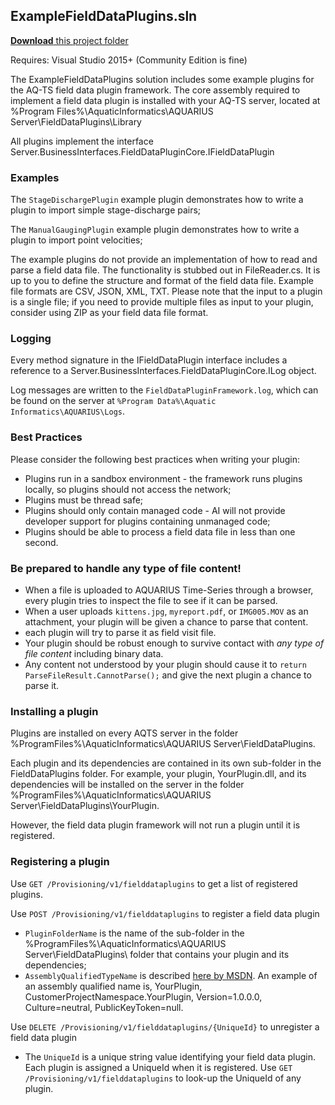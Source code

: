 ## ExampleFieldDataPlugins.sln

[**Download** this project folder](https://minhaskamal.github.io/DownGit/#/home?url=https:%2F%2Fgithub.com%2FAquaticInformatics%2FExamples%2Ftree%2Fmaster%2FTimeSeries%2FPublicApis%2FFieldDataPlugins)

Requires: Visual Studio 2015+ (Community Edition is fine)

The ExampleFieldDataPlugins solution includes some example plugins for the AQ-TS field data plugin framework.  The core assembly required to implement a field data plugin is installed with your AQ-TS server, located at
%Program Files%\AquaticInformatics\AQUARIUS Server\FieldDataPlugins\Library

All plugins implement the interface Server.BusinessInterfaces.FieldDataPluginCore.IFieldDataPlugin

### Examples

The `StageDischargePlugin` example plugin demonstrates how to write a plugin to import simple stage-discharge pairs;

The `ManualGaugingPlugin` example plugin demonstrates how to write a plugin to import point velocities;

The example plugins do not provide an implementation of how to read and parse a field data file.  The functionality is stubbed out in FileReader.cs.  It is up to you to define the structure and format of the field data file.  Example file formats are CSV, JSON, XML, TXT.  Please note that the input to a plugin is a single file; if you need to provide multiple files as input to your plugin, consider using ZIP as your field data file format.

### Logging

Every method signature in the IFieldDataPlugin interface includes a reference to a Server.BusinessInterfaces.FieldDataPluginCore.ILog object.

Log messages are written to the `FieldDataPluginFramework.log`, which can be found on the server at `%Program Data%\Aquatic Informatics\AQUARIUS\Logs`.

### Best Practices

Please consider the following best practices when writing your plugin:
- Plugins run in a sandbox environment - the framework runs plugins locally, so plugins should not access the network;
- Plugins must be thread safe;
- Plugins should only contain managed code - AI will not provide developer support for plugins containing unmanaged code;
- Plugins should be able to process a field data file in less than one second.

### Be prepared to handle any type of file content!
- When a file is uploaded to AQUARIUS Time-Series through a browser, every plugin tries to inspect the file to see if it can be parsed.
- When a user uploads `kittens.jpg`, `myreport.pdf`, or `IMG005.MOV` as an attachment, your plugin will be given a chance to parse that content.
- each plugin will try to parse it as field visit file.
- Your plugin should be robust enough to survive contact with *any type of file content* including binary data.
- Any content not understood by your plugin should cause it to `return ParseFileResult.CannotParse();` and give the next plugin a chance to parse it.

### Installing a plugin

Plugins are installed on every AQTS server in the folder %ProgramFiles%\AquaticInformatics\AQUARIUS Server\FieldDataPlugins.

Each plugin and its dependencies are contained in its own sub-folder in the FieldDataPlugins folder.  For example, your plugin, YourPlugin.dll, and its dependencies will be installed on the server in the folder %ProgramFiles%\AquaticInformatics\AQUARIUS Server\FieldDataPlugins\YourPlugin.

However, the field data plugin framework will not run a plugin until it is registered.

### Registering a plugin

Use `GET /Provisioning/v1/fielddataplugins` to get a list of registered plugins.

Use `POST /Provisioning/v1/fielddataplugins` to register a field data plugin
- `PluginFolderName` is the name of the sub-folder in the %ProgramFiles%\AquaticInformatics\AQUARIUS Server\FieldDataPlugins\ folder that contains your plugin and its dependencies;
- `AssemblyQualifiedTypeName` is described [here by MSDN](https://docs.microsoft.com/en-us/dotnet/framework/reflection-and-codedom/specifying-fully-qualified-type-names).  An example of an assembly qualified name is, YourPlugin, CustomerProjectNamespace.YourPlugin, Version=1.0.0.0, Culture=neutral, PublicKeyToken=null.

Use `DELETE /Provisioning/v1/fielddataplugins/{UniqueId}` to unregister a field data plugin
- The `UniqueId` is a unique string value identifying your field data plugin.  Each plugin is assigned a UniqueId when it is registered.  Use `GET /Provisioning/v1/fielddataplugins` to look-up the UniqueId of any plugin.